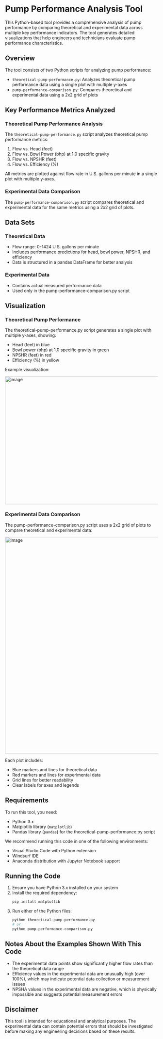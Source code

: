 # Pump Performance Analysis Tool

This Python-based tool provides a comprehensive analysis of pump performance by comparing theoretical and experimental data across multiple key performance indicators. The tool generates detailed visualizations that help engineers and technicians evaluate pump performance characteristics.

## Overview

The tool consists of two Python scripts for analyzing pump performance:
- `theoretical-pump-performance.py`: Analyzes theoretical pump performance data using a single plot with multiple y-axes
- `pump-performance-comparison.py`: Compares theoretical and experimental data using a 2x2 grid of plots

## Key Performance Metrics Analyzed

### Theoretical Pump Performance Analysis
The `theoretical-pump-performance.py` script analyzes theoretical pump performance metrics:
1. Flow vs. Head (feet)
2. Flow vs. Bowl Power (bhp) at 1.0 specific gravity
3. Flow vs. NPSHR (feet)
4. Flow vs. Efficiency (%)

All metrics are plotted against flow rate in U.S. gallons per minute in a single plot with multiple y-axes.

### Experimental Data Comparison
The `pump-performance-comparison.py` script compares theoretical and experimental data for the same metrics using a 2x2 grid of plots.

## Data Sets

### Theoretical Data
- Flow range: 0-1424 U.S. gallons per minute
- Includes performance predictions for head, bowl power, NPSHR, and efficiency
- Data is structured in a pandas DataFrame for better analysis

### Experimental Data
- Contains actual measured performance data
- Used only in the pump-performance-comparison.py script

## Visualization

### Theoretical Pump Performance
The theoretical-pump-performance.py script generates a single plot with multiple y-axes, showing:
- Head (feet) in blue
- Bowl power (bhp) at 1.0 specific gravity in green
- NPSHR (feet) in red
- Efficiency (%) in yellow

Example visualization:

<img width="737" height="422" alt="image" src="https://github.com/user-attachments/assets/de993ac6-67f9-4a7a-913f-8e1cf92e51d1" />

### Experimental Data Comparison
The pump-performance-comparison.py script uses a 2x2 grid of plots to compare theoretical and experimental data:

<img width="1031" height="714" alt="image" src="https://github.com/user-attachments/assets/15fbb73e-908f-431d-9874-1a95d7be8652" />

Each plot includes:
- Blue markers and lines for theoretical data
- Red markers and lines for experimental data
- Grid lines for better readability
- Clear labels for axes and legends

## Requirements

To run this tool, you need:
- Python 3.x
- Matplotlib library (`matplotlib`)
- Pandas library (`pandas`) for the theoretical-pump-performance.py script

We recommend running this code in one of the following environments:
- Visual Studio Code with Python extension
- Windsurf IDE
- Anaconda distribution with Jupyter Notebook support

## Running the Code

1. Ensure you have Python 3.x installed on your system
2. Install the required dependency:
   ```bash
   pip install matplotlib
   ```
3. Run either of the Python files:
   ```bash
   python theoretical-pump-performance.py
   # or
   python pump-performance-comparison.py
   ```

## Notes About the Examples Shown With This Code

- The experimental data points show significantly higher flow rates than the theoretical data range
- Efficiency values in the experimental data are unusually high (over 100%), which may indicate potential data collection or measurement issues
- NPSHA values in the experimental data are negative, which is physically impossible and suggests potential measurement errors

## Disclaimer

This tool is intended for educational and analytical purposes. The experimental data can contain potential errors that should be investigated before making any engineering decisions based on these results.

